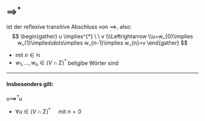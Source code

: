 ## $\implies^{*}$
ist der reflexive transitive Abschluss von $\implies$, also:
$$
\begin{gather}
u \implies^{*}  \ \ v  \\\Leftrightarrow \\u=w_{0}\implies w_{1}\implies\dots\implies w_{n-1}\implies w_{n}=v
\end{gather}
$$
- mit $n \in \mathbb{N}$
- $w_{1},\dots,w_{n} \in (V \cap \Sigma)^{*}$ beligibe Wörter sind

---
#### Insbesonders gilt:
$u\implies^{*}u$
- $\forall u \in (V \cap \Sigma)^{*} \quad\text{ mit } n=0$
